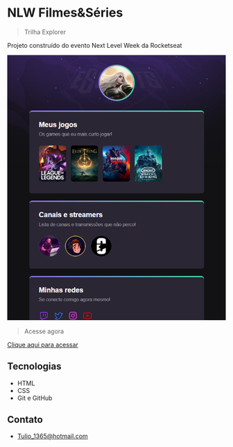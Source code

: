 # NLW Filmes&Séries 

>Trilha Explorer

Projeto construído do evento Next Level Week da Rocketseat

![preview](./.github/preview.png)

>Acesse agora

[Clique aqui para acessar](
https://avacyn07.github.io/Nlw-Filmes&Séries-explorer/)

##  Tecnologias

- HTML
- CSS
- Git e GitHub

## Contato

- Tulio_1365@hotmail.com